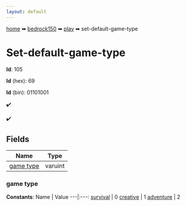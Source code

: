 ```yaml
---
layout: default
---
```


[home](/) ➡ [bedrock150](/protocol/bedrock150) ➡ [play](/protocol/bedrock150/play) ➡ set-default-game-type

# Set-default-game-type

**Id**: 105

**Id** (hex): 69

**Id** (bin): 01101001

✔️

✔️

## Fields

Name | Type
---|---
[game type](#game-type) | varuint

### game type

**Constants**:
Name | Value
---|:---:
[survival](game-type_survival) | 0
[creative](game-type_creative) | 1
[adventure](game-type_adventure) | 2

